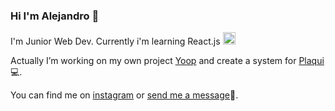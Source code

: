 <!-- **alepiumetti/alepiumetti** is a ✨ _special_ ✨ repository because its `README.md` (this file) appears on your GitHub profile. -->
### Hi I'm Alejandro 👋
I'm Junior Web Dev. Currently i'm learning React.js <img src="https://upload.wikimedia.org/wikipedia/commons/thumb/4/47/React.svg/120px-React.svg.png" width=20px/> 

Actually I’m working on my own project [Yoop](http://yoop.com.ar) and create a system for [Plaqui](https://instagram.com/plaqui_deco)💻. 

You can find me on [instagram](https://instagram.com/alepiumetti) or [send me a message](mailto:alejandro@piumetti.com.ar)📩.


